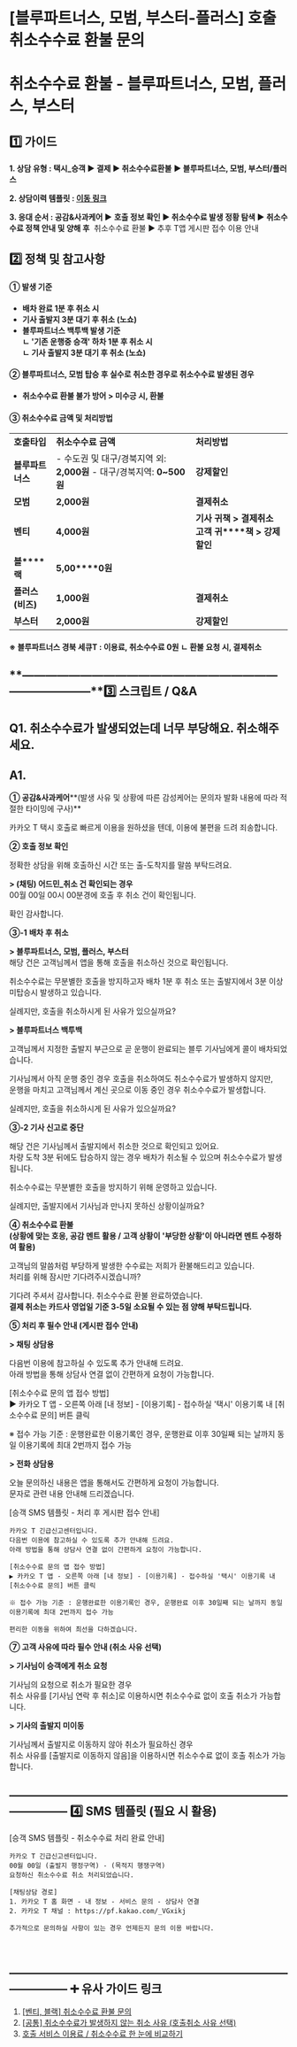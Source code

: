 # [블루파트너스, 모범, 부스터-플러스] 호출 취소수수료 환불 문의

**취소수수료 환불 - 블루파트너스, 모범, 플러스, 부스터**
===================================

**1️⃣ 가이드**
-----------

**1. 상담 유형 : 택시\_승객 ▶ 결제 ▶ 취소수수료환불** **▶ 블루파트너스, 모범, 부스터/플러스**

**2. 상담이력 템플릿 : [이동 링크](https://kakaomobilitysupport.zendesk.com/hc/ko/articles/31313946386201--%ED%83%9D%EC%8B%9C-%EC%8A%B9%EA%B0%9D-%EC%B7%A8%EC%86%8C%EC%88%98%EC%88%98%EB%A3%8C-%ED%99%98%EB%B6%88-%EC%83%81%EB%8B%B4%EC%9D%B4%EB%A0%A5)**

**3. 응대 순서 : 공감&사과케어 ▶**   **호출 정보 확인 ▶ 취소수수료 발생 정황 탐색 ▶ 취소수수료 정책 안내 및 양해 후**    취소수수료 환불   ▶   추후 T앱 게시판 접수 이용 안내

**2️⃣ 정책 및 참고사항**
-----------------

#### **① 발생 기준**

* **배차 완료 1분 후 취소 시**
* **기사 출발지 3분 대기 후 취소 (노쇼)**
* **블루파트너스 백투백 발생 기준**  
  **ㄴ '기존 운행중 승객' 하차 1분 후 취소 시**  
  **ㄴ 기사 출발지 3분 대기 후 취소 (노쇼)**

#### **② 블루파트너스, 모범 탑승 후 실수로 취소한 경우로 취소수수료 발생된 경우**

* **취소수수료 환불 불가 방어 > 미수긍 시, 환불**

#### **③** **취소수수료 금액 및 처리방법**

|  |  |  |
| --- | --- | --- |
| **호출타입** | **취소수수료 금액** | **처리방법** |
| **블루파트너스** | - 수도권 및 대구/경북지역 외: **2,000원**  - 대구/경북지역: **0~500원** | **강제할인** |
| **모범** | **2,000원** | **결제취소** |
| **벤티** | **4,000원** | **기사 귀책 > 결제취소 고객 귀****책 > 강제할인** |
| **블****랙** | **5,00****0원** |
| **플러스(비즈)** | **1,000원** | **결제취소** |
| **부스터** | **2,000원** | **강제할인** |

#### **※ 블루파트너스 경북 세큐T : 이용료, 취소수수료 0원** **ㄴ 환불 요청 시, 결제취소**

**―****―****―****―****―****―****―****―****―****―****―****―****―****―****―****―****―****―****―****―****―****―****―****―****―****―****―****―****―****3️⃣ 스크립트 / Q&A**
-------------------------------------------------------------------------------------------------------------------------------------------------------------------

**Q1.** **취소수수료가 발생되었는데 너무 부당해요. 취소해주세요.**
------------------------------------------

**A1.**
-------

**① 공감&사과케어****(발생 사유 및 상황에 따른 감성케어는 문의자 발화 내용에 따라 적절한 타이밍에 구사)**

카카오 T 택시 호출로 빠르게 이용을 원하셨을 텐데, 이용에 불편을 드려 죄송합니다.

**② 호출 정보 확인**

정확한 상담을 위해 호출하신 시간 또는 출-도착지를 말씀 부탁드려요.

**> (채팅) 어드민\_취소 건 확인되는 경우**  
00월 00일 00시 00분경에 호출 후 취소 건이 확인됩니다.

확인 감사합니다.

**③-1** **배차 후 취소**

**> 블루파트너스, 모범, 플러스, 부스터**  
해당 건은 고객님께서 앱을 통해 호출을 취소하신 것으로 확인됩니다.

취소수수료는 무분별한 호출을 방지하고자 배차 1분 후 취소 또는 출발지에서 3분 이상 미탑승시 발생하고 있습니다.

실례지만, 호출을 취소하시게 된 사유가 있으실까요?

**> 블루파트너스 백투백**

고객님께서 지정한 출발지 부근으로 곧 운행이 완료되는 블루 기사님에게 콜이 배차되었습니다.

기사님께서 아직 운행 중인 경우 호출을 취소하여도 취소수수료가 발생하지 않지만,  
운행을 마치고 고객님께서 계신 곳으로 이동 중인 경우 취소수수료가 발생합니다.

실례지만, 호출을 취소하시게 된 사유가 있으실까요?

**③-2 기사 신고로 중단**

해당 건은 기사님께서 출발지에서 취소한 것으로 확인되고 있어요.  
차량 도착 3분 뒤에도 탑승하지 않는 경우 배차가 취소될 수 있으며 취소수수료가 발생됩니다.

취소수수료는 무분별한 호출을 방지하기 위해 운영하고 있습니다.

실례지만, 출발지에서 기사님과 만나지 못하신 상황이실까요?

**④ 취소수수료 환불  
(상황에 맞는 호응, 공감 멘트 활용 / 고객 상황이 '부당한 상황'이 아니라면 멘트 수정하여 활용)**

고객님의 말씀처럼 부당하게 발생한 수수료는 저희가 환불해드리고 있습니다.  
처리를 위해 잠시만 기다려주시겠습니까?

기다려 주셔서 감사합니다. 취소수수료 환불 완료하였습니다.  
**결제 취소는 카드사 영업일 기준 3-5일 소요될 수 있는 점 양해 부탁드립니다.**

**⑤ 처리 후 필수 안내 (게시판 접수 안내)**

**> 채팅 상담용**

다음번 이용에 참고하실 수 있도록 추가 안내해 드려요.  
아래 방법을 통해 상담사 연결 없이 간편하게 요청이 가능합니다.

[취소수수료 문의 앱 접수 방법]  
▶ 카카오 T 앱 - 오른쪽 아래 [내 정보] - [이용기록] - 접수하실 '택시' 이용기록 내 [취소수수료 문의] 버튼 클릭

※ 접수 가능 기준 : 운행완료한 이용기록인 경우, 운행완료 이후 30일째 되는 날까지 동일 이용기록에 최대 2번까지 접수 가능

**> 전화 상담용**

오늘 문의하신 내용은 앱을 통해서도 간편하게 요청이 가능합니다.  
문자로 관련 내용 안내해 드리겠습니다.

[승객 SMS 템플릿 - 처리 후 게시판 접수 안내]

```
카카오 T 긴급신고센터입니다.  
다음번 이용에 참고하실 수 있도록 추가 안내해 드려요.  
아래 방법을 통해 상담사 연결 없이 간편하게 요청이 가능합니다.  
  
[취소수수료 문의 앱 접수 방법]  
▶ 카카오 T 앱 - 오른쪽 아래 [내 정보] - [이용기록] - 접수하실 '택시' 이용기록 내 [취소수수료 문의] 버튼 클릭  
  
※ 접수 가능 기준 : 운행완료한 이용기록인 경우, 운행완료 이후 30일째 되는 날까지 동일 이용기록에 최대 2번까지 접수 가능  
  
편리한 이동을 위하여 최선을 다하겠습니다.
```

**⑦ 고객 사유에 따라 필수 안내 (취소 사유 선택)**

**> 기사님이 승객에게 취소 요청**

기사님의 요청으로 취소가 필요한 경우  
취소 사유를 [기사님 연락 후 취소]로 이용하시면 취소수수료 없이 호출 취소가 가능합니다.

**> 기사의 출발지 미이동**

기사님께서 출발지로 이동하지 않아 취소가 필요하신 경우  
취소 사유를 [출발지로 이동하지 않음]을 이용하시면 취소수수료 없이 호출 취소가 가능합니다.

**―****―****―****―****―****―****―****―****―****―****―****―****―****―****―****―****―****―****―****―****―****―****―****―****―****―****―****―****―** **4️⃣** **SMS 템플릿 (필요 시 활용)**
-------------------------------------------------------------------------------------------------------------------------------------------------------------------------------

[승객 SMS 템플릿 - 취소수수료 처리 완료 안내]

```
카카오 T 긴급신고센터입니다.  
00월 00일 (출발지 행정구역) - (목적지 행쟁구역)  
요청하신 취소수수료 취소 처리되었습니다.  
  
[채팅상담 경로]  
1. 카카오 T 홈 화면 - 내 정보 - 서비스 문의 - 상담사 연결  
2. 카카오 T 채널 : https://pf.kakao.com/_VGxikj  
  
추가적으로 문의하실 사항이 있는 경우 언제든지 문의 이용 바랍니다.
```

 

**―****―****―****―****―****―****―****―****―****―****―****―****―****―****―****―****―****―****―****―****―****―****―****―****―****―****―****―****―** **➕ 유사 가이드 링크**
-----------------------------------------------------------------------------------------------------------------------------------------------------------------

1. [[벤티, 블랙] 취소수수료 환불 문의](https://kakaomobilitysupport.zendesk.com/hc/ko/articles/29453886723225)
2. [[공통] 취소수수료가 발생하지 않는 취소 사유 (호출취소 사유 선택)](https://kakaomobilitysupport.zendesk.com/hc/ko/articles/29468010584729--%EA%B3%B5%ED%86%B5-%EC%B7%A8%EC%86%8C%EC%88%98%EC%88%98%EB%A3%8C%EA%B0%80-%EB%B0%9C%EC%83%9D%ED%95%98%EC%A7%80-%EC%95%8A%EB%8A%94-%EC%B7%A8%EC%86%8C-%EC%82%AC%EC%9C%A0-%ED%98%B8%EC%B6%9C%EC%B7%A8%EC%86%8C-%EC%82%AC%EC%9C%A0-%EC%84%A0%ED%83%9D)
3. [호출 서비스 이용료 / 취소수수료 한 눈에 비교하기](https://kakaomobilitysupport.zendesk.com/hc/ko/articles/29622101073433--%EA%B3%B5%ED%86%B5-%EC%9D%B4%EC%9A%A9%EB%A3%8C-%EC%B7%A8%EC%86%8C%EC%88%98%EC%88%98%EB%A3%8C-%EC%A0%95%EC%B1%85)